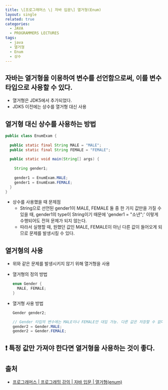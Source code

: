 ```yaml
---
title: \[프로그래머스 \| 자바 입문\] 열거형(Enum)
layout: single
related: true
categories:
  - JAVA
  - PROGRAMMERS LECTURES
tags:
  - java
  - 열거형
  - Enum
  - 상수
---
```


## 자바는 열거형을 이용하여 변수를 선언함으로써, 이를 변수 타입으로 사용할 수 있다.
- 열거형은 JDK5에서 추가되었다.
- JDK5 이전에는 상수를 열거형 대신 사용

## 열거형 대신 상수를 사용하는 방법
  ```java
  public class EnumExam {
    
    public static final String MALE = "MALE";
    public static final String FEMALE = "FEMALE";
    
    public static void main(String[] args) {
      
      String gender1;
      
      gender1 = EnumExam.MALE;
      gender1 = EnumExam.FEMALE;
    }
  }
  ```
- 상수를 사용했을 때 문제점
  - String으로 선언된 gender1이 MALE, FEMALE 둘 중 한 가지 값만을 가질 수 있을 때, gender1의 type이 String이기 때문에 'gender1 = "소년";' 이렇게 수행되어도 전혀 문제가 되지 않는다.
  - 따라서 실행할 때, 원했던 값인 MALE, FEMALE이 아닌 다른 값이 들어오게 되므로 문제를 발생시킬 수 있다.

## 열거형의 사용
- 위와 같은 문제를 발생시키지 않기 위해 열거형을 사용
- 열거형의 정의 방법

  ```java
  enum Gender {
    MALE, FEMALE;
  }
  ```

- 열거형 사용 방법

  ```java
  Gender gender2;

  // Gender 타입의 변수에는 MALE이나 FEMALE만 대입 가능. 다른 값은 저장할 수 없다.
  gender2 = Gender.MALE;
  gender2 = Gender.FEMALE;
  ```

## :exclamation: 특정 값만 가져야 한다면 열거형을 사용하는 것이 좋다.
 
## 출처
- [프로그래머스 \| 프로그래밍 강의 \| 자바 입문 \| 열거형(enum)](https://programmers.co.kr/learn/courses/5/lessons/423)

